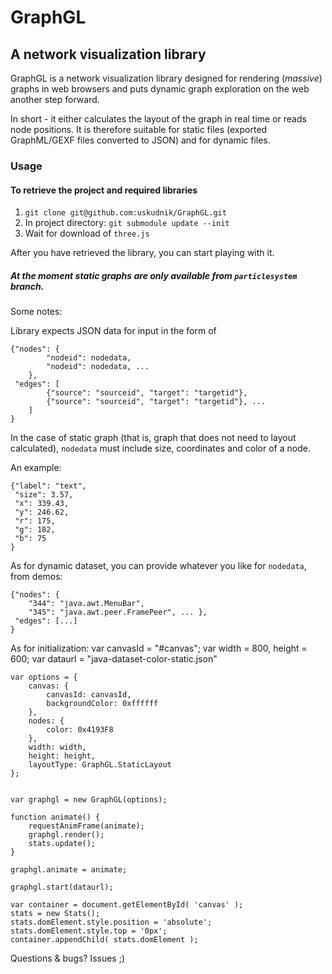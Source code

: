 GraphGL
=======

A network visualization library
-------------------------------


GraphGL is a network visualization library designed for rendering (_massive_) graphs in web browsers and puts dynamic graph exploration on the web another step forward.

In short - it either calculates the layout of the graph in real time or reads node positions. It is therefore suitable for static files (exported GraphML/GEXF files converted to JSON) and for dynamic files.

### Usage ###


#### To retrieve the project and required libraries #####

1. `git clone git@github.com:uskudnik/GraphGL.git`
2. In project directory: `git submodule update --init` 
3. Wait for download of `three.js`

After you have retrieved the library, you can start playing with it.

##### At the moment static graphs are only available from `particlesystem` branch.

Some notes:

Library expects JSON data for input in the form of

    {"nodes": {
            "nodeid": nodedata, 
            "nodeid": nodedata, ...
        },
     "edges": [
            {"source": "sourceid", "target": "targetid"},
            {"source": "sourceid", "target": "targetid"}, ...
        ]
    }

In the case of static graph (that is, graph that does not need to layout calculated), `nodedata` must include size, coordinates and color of a node.

An example:

    {"label": "text",
     "size": 3.57,
     "x": 339.43,
     "y": 246.62,
     "r": 175,
     "g": 182,
     "b": 75
    }

As for dynamic dataset, you can provide whatever you like for `nodedata`, from demos:

    {"nodes": {
        "344": "java.awt.MenuBar",
        "345": "java.awt.peer.FramePeer", ... },
     "edges": [...]
    }

As for initialization:
    var canvasId = "#canvas";
    var width = 800, height = 600;
    var dataurl = "java-dataset-color-static.json"
	
    var options = {
    	canvas: {
    		canvasId: canvasId,
    		backgroundColor: 0xffffff
    	},
    	nodes: {
    		color: 0x4193F8
    	},
    	width: width,
    	height: height,
    	layoutType: GraphGL.StaticLayout
    };


    var graphgl = new GraphGL(options);

    function animate() {
    	requestAnimFrame(animate);
    	graphgl.render();
    	stats.update();
    }

    graphgl.animate = animate;
    
    graphgl.start(dataurl);
    
    var container = document.getElementById( 'canvas' );
    stats = new Stats();
    stats.domElement.style.position = 'absolute';
    stats.domElement.style.top = '0px';
    container.appendChild( stats.domElement );
    
Questions & bugs? Issues ;)